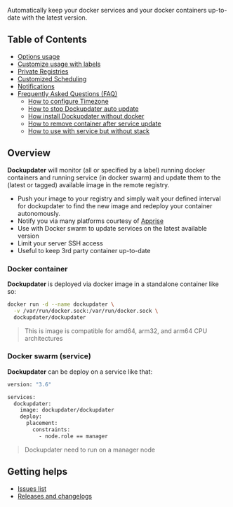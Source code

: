 Automatically keep your docker services and your docker containers up-to-date with the latest version.

## Table of Contents

- [Options usage](Options.md)
- [Customize usage with labels](Labels.md)
- [Private Registries](Private-Registries.md)
- [Customized Scheduling](Customized-Scheduling.md)
- [Notifications](Notifications.md)
- [Frequently Asked Questions (FAQ)](Frequently-Asked-Questions.md)
  - [How to configure Timezone](Frequently-Asked-Questions.md#how-to-configure-timezone)
  - [How to stop Dockupdater auto update](Frequently-Asked-Questions.md#how-to-stop-dockupdater-auto-update)
  - [How install Dockupdater without docker](Frequently-Asked-Questions.md#how-install-dockupdater-without-docker)
  - [How to remove container after service update](Frequently-Asked-Questions.md#how-to-remove-container-after-service-update)
  - [How to use with service but without stack](Frequently-Asked-Questions.md#how-to-use-with-service-but-without-stack)

## Overview

**Dockupdater** will monitor (all or specified by a label) running docker containers and running service (in docker swarm) and update them to the (latest or tagged) available image in the remote registry.

- Push your image to your registry and simply wait your defined interval for dockupdater to find the new image and redeploy your container autonomously.
- Notify you via many platforms courtesy of [Apprise](https://github.com/caronc/apprise) 
- Use with Docker swarm to update services on the latest available version
- Limit your server SSH access
- Useful to keep 3rd party container up-to-date

### Docker container

**Dockupdater** is deployed via docker image in a standalone container like so:

```bash
docker run -d --name dockupdater \
  -v /var/run/docker.sock:/var/run/docker.sock \
  dockupdater/dockupdater
```

> This is image is compatible for amd64, arm32, and arm64 CPU architectures

### Docker swarm (service)

**Dockupdater** can be deploy on a service like that:

```bash
version: "3.6"

services:
  dockupdater:
    image: dockupdater/dockupdater
    deploy:
      placement:
        constraints:
          - node.role == manager
```

> Dockupdater need to run on a manager node

## Getting helps

* [Issues list](https://github.com/dockupdater/dockupdater/issues)
* [Releases and changelogs](https://github.com/dockupdater/dockupdater/releases)
